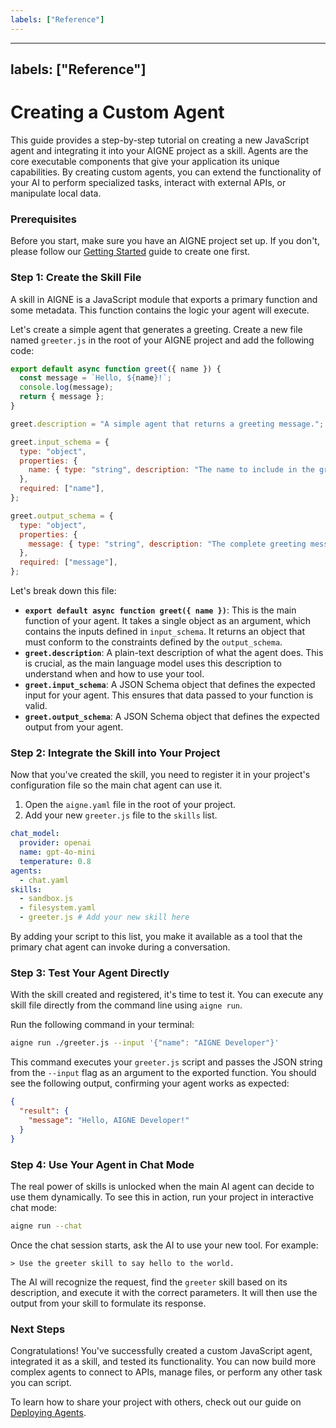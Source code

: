 ```yaml
---
labels: ["Reference"]
---
```


---
labels: ["Reference"]
---

# Creating a Custom Agent

This guide provides a step-by-step tutorial on creating a new JavaScript agent and integrating it into your AIGNE project as a skill. Agents are the core executable components that give your application its unique capabilities. By creating custom agents, you can extend the functionality of your AI to perform specialized tasks, interact with external APIs, or manipulate local data.

### Prerequisites

Before you start, make sure you have an AIGNE project set up. If you don't, please follow our [Getting Started](./getting-started.md) guide to create one first.

### Step 1: Create the Skill File

A skill in AIGNE is a JavaScript module that exports a primary function and some metadata. This function contains the logic your agent will execute.

Let's create a simple agent that generates a greeting. Create a new file named `greeter.js` in the root of your AIGNE project and add the following code:

```javascript greeter.js icon=logos:javascript
export default async function greet({ name }) {
  const message = `Hello, ${name}!`;
  console.log(message);
  return { message };
}

greet.description = "A simple agent that returns a greeting message.";

greet.input_schema = {
  type: "object",
  properties: {
    name: { type: "string", description: "The name to include in the greeting." },
  },
  required: ["name"],
};

greet.output_schema = {
  type: "object",
  properties: {
    message: { type: "string", description: "The complete greeting message." },
  },
  required: ["message"],
};
```

Let's break down this file:

- **`export default async function greet({ name })`**: This is the main function of your agent. It takes a single object as an argument, which contains the inputs defined in `input_schema`. It returns an object that must conform to the constraints defined by the `output_schema`.
- **`greet.description`**: A plain-text description of what the agent does. This is crucial, as the main language model uses this description to understand when and how to use your tool.
- **`greet.input_schema`**: A JSON Schema object that defines the expected input for your agent. This ensures that data passed to your function is valid.
- **`greet.output_schema`**: A JSON Schema object that defines the expected output from your agent.

### Step 2: Integrate the Skill into Your Project

Now that you've created the skill, you need to register it in your project's configuration file so the main chat agent can use it.

1.  Open the `aigne.yaml` file in the root of your project.
2.  Add your new `greeter.js` file to the `skills` list.

```yaml aigne.yaml icon=mdi:file-cog-outline
chat_model:
  provider: openai
  name: gpt-4o-mini
  temperature: 0.8
agents:
  - chat.yaml
skills:
  - sandbox.js
  - filesystem.yaml
  - greeter.js # Add your new skill here
```

By adding your script to this list, you make it available as a tool that the primary chat agent can invoke during a conversation.

### Step 3: Test Your Agent Directly

With the skill created and registered, it's time to test it. You can execute any skill file directly from the command line using `aigne run`.

Run the following command in your terminal:

```bash icon=mdi:console
aigne run ./greeter.js --input '{"name": "AIGNE Developer"}'
```

This command executes your `greeter.js` script and passes the JSON string from the `--input` flag as an argument to the exported function. You should see the following output, confirming your agent works as expected:

```json icon=mdi:code-json
{
  "result": {
    "message": "Hello, AIGNE Developer!"
  }
}
```

### Step 4: Use Your Agent in Chat Mode

The real power of skills is unlocked when the main AI agent can decide to use them dynamically. To see this in action, run your project in interactive chat mode:

```bash icon=mdi:console
aigne run --chat
```

Once the chat session starts, ask the AI to use your new tool. For example:

```
> Use the greeter skill to say hello to the world.
```

The AI will recognize the request, find the `greeter` skill based on its description, and execute it with the correct parameters. It will then use the output from your skill to formulate its response.

### Next Steps

Congratulations! You've successfully created a custom JavaScript agent, integrated it as a skill, and tested its functionality. You can now build more complex agents to connect to APIs, manage files, or perform any other task you can script.

To learn how to share your project with others, check out our guide on [Deploying Agents](./guides-deploying-agents.md).